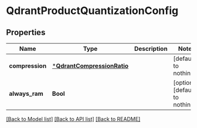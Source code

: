 # QdrantProductQuantizationConfig


## Properties
Name | Type | Description | Notes
------------ | ------------- | ------------- | -------------
**compression** | [***QdrantCompressionRatio**](QdrantCompressionRatio.md) |  | [default to nothing]
**always_ram** | **Bool** |  | [optional] [default to nothing]


[[Back to Model list]](../README.md#models) [[Back to API list]](../README.md#api-endpoints) [[Back to README]](../README.md)


